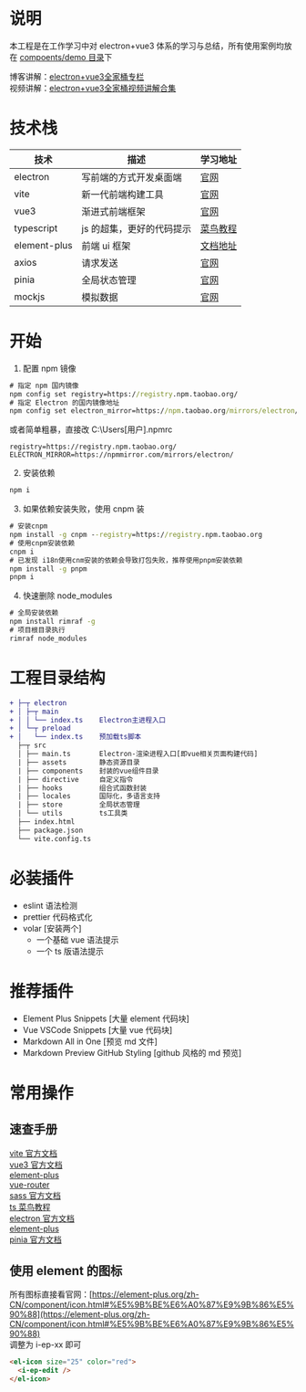 # 说明

本工程是在工作学习中对 electron+vue3 体系的学习与总结，所有使用案例均放在 [compoents/demo 目录](src\components\demo)下

博客讲解：[electron+vue3全家桶专栏](https://blog.csdn.net/qq_42365534/category_12271233.html)  
视频讲解：[electron+vue3全家桶视频讲解合集](https://space.bilibili.com/99214150/channel/collectiondetail?sid=1247775)

# 技术栈

| 技术         | 描述                      | 学习地址                                                            |
| ------------ | ------------------------- | ------------------------------------------------------------------- |
| electron     | 写前端的方式开发桌面端    |  [官网](https://www.electronjs.org/zh/docs/latest/api/app)                                                                   |
| vite         | 新一代前端构建工具        | [官网](https://cn.vitejs.dev/guide/)                                |
| vue3         | 渐进式前端框架            | [官网](https://cn.vuejs.org/guide/components/props.html)            |
| typescript   | js 的超集，更好的代码提示 | [菜鸟教程](https://www.runoob.com/typescript/ts-object.html)        |
| element-plus | 前端 ui 框架              | [文档地址](https://element-plus.gitee.io/zh-CN/component/icon.html) |
| axios        | 请求发送                  | [官网](https://axios-http.com/zh/docs/intro)                        |
| pinia        | 全局状态管理              | [官网](https://pinia.web3doc.top/introduction.html)                 |
| mockjs       | 模拟数据                  | [官网](https://blog.csdn.net/qq_42365534/article/details/130059576) |

# 开始

1. 配置 npm 镜像

```cmd
# 指定 npm 国内镜像
npm config set registry=https://registry.npm.taobao.org/
# 指定 Electron 的国内镜像地址
npm config set electron_mirror=https://npm.taobao.org/mirrors/electron/
```

或者简单粗暴，直接改 C:\Users\[用户]\.npmrc

```.npmrc
registry=https://registry.npm.taobao.org/
ELECTRON_MIRROR=https://npmmirror.com/mirrors/electron/
```

2. 安装依赖

```cmd
npm i
```

3. 如果依赖安装失败，使用 cnpm 装

```cmd
# 安装cnpm
npm install -g cnpm --registry=https://registry.npm.taobao.org
# 使用cnpm安装依赖
cnpm i
# 已发现 i18n使用cnm安装的依赖会导致打包失败，推荐使用pnpm安装依赖
npm install -g pnpm
pnpm i

```

4. 快速删除 node_modules

```cmd
# 全局安装依赖
npm install rimraf -g
# 项目根目录执行
rimraf node_modules
```

# 工程目录结构

```diff
+ ├─┬ electron
+ │ ├─┬ main
+ │ │ └── index.ts    Electron主进程入口
+ │ └─┬ preload
+ │   └── index.ts    预加载ts脚本
  ├─┬ src
  │ ├── main.ts       Electron-渲染进程入口[即vue相关页面构建代码]
  | ├── assets        静态资源目录
  | ├── components    封装的vue组件目录
  | ├── directive     自定义指令
  | ├── hooks         组合式函数封装
  | ├── locales       国际化，多语言支持
  | ├── store         全局状态管理
  | └── utils         ts工具类
  ├── index.html
  ├── package.json
  └── vite.config.ts
```

# 必装插件

- eslint 语法检测
- prettier 代码格式化
- volar [安装两个]
  - 一个基础 vue 语法提示
  - 一个 ts 版语法提示

# 推荐插件

- Element Plus Snippets [大量 element 代码块]
- Vue VSCode Snippets [大量 vue 代码块]
- Markdown All in One [预览 md 文件]
- Markdown Preview GitHub Styling [github 风格的 md 预览]

# 常用操作

## 速查手册

[vite 官方文档](https://cn.vitejs.dev/guide/)  
[vue3 官方文档](https://cn.vuejs.org/guide/components/props.html)  
[element-plus](https://element-plus.org/zh-CN/component/button.html)  
[vue-router](https://router.vuejs.org/zh/guide/)  
[sass 官方文档](https://www.sass.hk/docs/)  
[ts 菜鸟教程](https://www.runoob.com/typescript/ts-object.html)  
[electron 官方文档](https://www.electronjs.org/zh/docs/latest/api/app)  
[element-plus](https://element-plus.org/zh-CN/component/button.html)  
[pinia 官方文档](https://pinia.web3doc.top/introduction.html)

## 使用 element 的图标

所有图标直接看官网：[https://element-plus.org/zh-CN/component/icon.html#%E5%9B%BE%E6%A0%87%E9%9B%86%E5%90%88](https://element-plus.org/zh-CN/component/icon.html#%E5%9B%BE%E6%A0%87%E9%9B%86%E5%90%88)  
调整为 i-ep-xx 即可

```html
<el-icon size="25" color="red">
  <i-ep-edit />
</el-icon>
```
